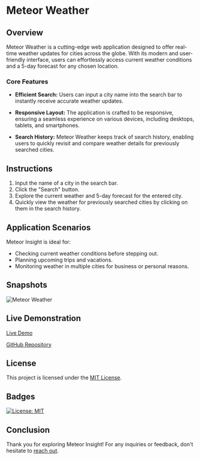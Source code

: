 # Meteor Weather

## Overview

Meteor Weather is a cutting-edge web application designed to offer real-time weather updates for cities across the globe. With its modern and user-friendly interface, users can effortlessly access current weather conditions and a 5-day forecast for any chosen location.

### Core Features

- **Efficient Search:** Users can input a city name into the search bar to instantly receive accurate weather updates.

- **Responsive Layout:** The application is crafted to be responsive, ensuring a seamless experience on various devices, including desktops, tablets, and smartphones.

- **Search History:** Meteor Weather keeps track of search history, enabling users to quickly revisit and compare weather details for previously searched cities.

## Instructions

1. Input the name of a city in the search bar.
2. Click the "Search" button.
3. Explore the current weather and 5-day forecast for the entered city.
4. Quickly view the weather for previously searched cities by clicking on them in the search history.

## Application Scenarios

Meteor Insight is ideal for:

- Checking current weather conditions before stepping out.
- Planning upcoming trips and vacations.
- Monitoring weather in multiple cities for business or personal reasons.

## Snapshots

![Meteor Weather](./assets/images/meteor-insight.png)

## Live Demonstration

[Live Demo](https://your-username.github.io/Meteor-Insight/)

[GitHub Repository](https://github.com/YourUsername/Meteor-Insight)

## License

This project is licensed under the [MIT License](LICENSE).

## Badges

[![License: MIT](https://img.shields.io/badge/License-MIT-yellow.svg)](https://opensource.org/licenses/MIT)

## Conclusion

Thank you for exploring Meteor Insight! For any inquiries or feedback, don't hesitate to [reach out](mailto:your-email@example.com).
